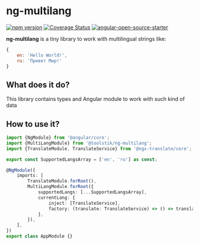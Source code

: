 # ng-multilang

[![npm version](https://img.shields.io/npm/v/@toolstik/ng-multilang.svg)](https://npmjs.com/package/@toolstik/ng-multilang)
[![Coverage Status](https://coveralls.io/repos/github/toolstik/angular-tools/badge.svg?branch=master)](https://coveralls.io/github/toolstik/angular-tools?branch=master)
[![angular-open-source-starter](https://img.shields.io/badge/made%20with-angular--open--source--starter-d81676?logo=angular)](https://github.com/TinkoffCreditSystems/angular-open-source-starter)

**ng-multilang** is a tiny library to work with multilingual strings like:
```js
{
    en: 'Hello World!',
    ru: 'Привет Мир!'
}
```

## What does it do?

This library contains types and Angular module to work with such kind of data

## How to use it?

```ts
import {NgModule} from '@angular/core';
import {MultiLangModule} from '@toolstik/ng-multilang';
import {TranslateModule, TranslateService} from '@ngx-translate/core';

export const SupportedLangsArray = ['en', 'ru'] as const;

@NgModule({
    imports: [
        TranslateModule.forRoot(),
        MultiLangModule.forRoot({
            supportedLangs: [...SupportedLangsArray],
            currentLang: {
                inject: [TranslateService],
                factory: (translate: TranslateService) => () => translate.currentLang,
            },
        }),
    ],
})
export class AppModule {}
```
